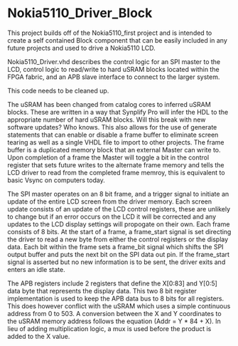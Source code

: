 # Nokia5110_Driver_Block

This project builds off of the Nokia5110_first project and is intended to create a self contained Block component that can be easily included in any future projects and used to drive a Nokia5110 LCD.

Nokia5110_Driver.vhd describes the control logic for an SPI master to the LCD, control logic to read/write to hard uSRAM blocks located within the FPGA fabric, and an APB slave interface to connect to the larger system.

This code needs to be cleaned up.

The uSRAM has been changed from catalog cores to inferred uSRAM blocks. These are written in a way that Synplify Pro will infer the HDL to the appropriate number of hard uSRAM blocks. Will this break with new software updates? Who knows. This also allows for the use of generate statements that can enable or disable a frame buffer to eliminate screen tearing as well as a single VHDL file to import to other projects.
The frame buffer is a duplicated memory block that an external Master can write to. Upon completion of a frame the Master will toggle a bit in the control register that sets future writes to the alternate frame memory and tells the LCD driver to read from the completed frame memroy, this is equivalent to basic Vsync on computers today.

The SPI master operates on an 8 bit frame, and a trigger signal to initiate an update of the entire LCD screen from the driver memory. Each screen update consists of an update of the LCD control registers, these are unlikely to change but if an error occurs on the LCD it will be corrected and any updates to the LCD display settings will propogate on their own. Each frame consists of 8 bits. At the start of a frame, a frame_start signal is set directing the driver to read a new byte from either the control registers or the display data. Each bit within the frame sets a frame_bit signal which shifts the SPI output buffer and puts the next bit on the SPI data out pin. If the frame_start signal is asserted but no new information is to be sent, the driver exits and enters an idle state.

The APB registers include 2 registers that define the X[0:83] and Y[0:5] data byte that represents the display data. This two 8 bit register implementation is used to keep the APB data bus to 8 bits for all registers. This does however conflict with the uSRAM which uses a simple continuous address from 0 to 503. A conversion between the X and Y coordinates to the uSRAM memory address follows the equation (Addr = Y * 84 + X). In lieu of adding multiplication logic, a mux is used before the product is added to the X value.
